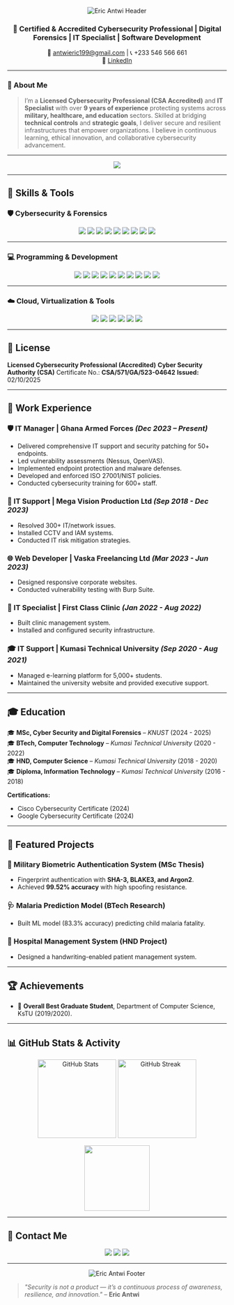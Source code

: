 <!-- Animated GitHub Profile README for Eric Antwi -->
<p align="center">
  <img src="https://capsule-render.vercel.app/api?type=waving&color=0:0f0c29,50:302b63,100:24243e&height=250&width=1200&section=header&text=Eric%20Antwi&fontSize=55&fontColor=ffffff&fontAlignY=35&desc=Certified%20and%20Accredited%20Cybersecurity%20Professional%20|%20Digital%20Forensics%20|%20IT%20Specialist&descAlignY=55&animation=fadeIn" alt="Eric Antwi Header"/>
</p>

<h3 align="center">🚀 Certified & Accredited Cybersecurity Professional | Digital Forensics | IT Specialist | Software Development</h3>

<p align="center">
   📧 <a href="mailto:antwieric199@gmail.com">antwieric199@gmail.com</a> |
  📞 +233 546 566 661<br>
  🔗 <a href="https://linkedin.com/in/eric-antwi-fc">LinkedIn</a>
</p>

---

### 🧭 About Me

> I’m a **Licensed Cybersecurity Professional (CSA Accredited)** and **IT Specialist** with over **9 years of experience** protecting systems across **military, healthcare, and education** sectors.
> Skilled at bridging **technical controls** and **strategic goals**, I deliver secure and resilient infrastructures that empower organizations.
> I believe in continuous learning, ethical innovation, and collaborative cybersecurity advancement.

---

<p align="center">
  <a href="https://github.com/DenverCoder1/readme-typing-svg">
    <img src="https://readme-typing-svg.herokuapp.com?font=Fira+Code&pause=1000&center=true&width=700&lines=🔐+Cybersecurity+Specialist;🧬+Digital+Forensics+Expert;☁️+Cloud+Security+Professional;🐧+Linux+and+Pentesting+Practitioner;👨‍💻+Continuous+Learner+and+Innovator!" />
  </a>
</p>

---

## 🧠 Skills & Tools

### 🛡️ Cybersecurity & Forensics

<p align="center">
  <img src="https://img.shields.io/badge/Kali_Linux-557C94?style=for-the-badge&logo=kali-linux&logoColor=white"/>
  <img src="https://img.shields.io/badge/Burp_Suite-FF6633?style=for-the-badge&logo=burpsuite&logoColor=white"/>
  <img src="https://img.shields.io/badge/Nmap-2E8B57?style=for-the-badge&logo=gnometerminal&logoColor=white"/>
  <img src="https://img.shields.io/badge/Metasploit-0277BD?style=for-the-badge&logo=metasploit&logoColor=white"/>
  <img src="https://img.shields.io/badge/Wireshark-1679A7?style=for-the-badge&logo=wireshark&logoColor=white"/>
  <img src="https://img.shields.io/badge/Nessus-00A1E0?style=for-the-badge&logo=tenable&logoColor=white"/>
  <img src="https://img.shields.io/badge/OpenVAS-008000?style=for-the-badge&logo=securityscorecard&logoColor=white"/>
  <img src="https://img.shields.io/badge/Splunk-000000?style=for-the-badge&logo=splunk&logoColor=white"/>
  <img src="https://img.shields.io/badge/ELK_Stack-005571?style=for-the-badge&logo=elastic-stack&logoColor=white"/>
</p>

---

### 💻 Programming & Development

<p align="center">
  <img src="https://img.shields.io/badge/Python-3776AB?style=for-the-badge&logo=python&logoColor=white"/>
  <img src="https://img.shields.io/badge/Bash-121011?style=for-the-badge&logo=gnu-bash&logoColor=white"/>
  <img src="https://img.shields.io/badge/PowerShell-5391FE?style=for-the-badge&logo=powershell&logoColor=white"/>
  <img src="https://img.shields.io/badge/JavaScript-F7E01D?style=for-the-badge&logo=javascript&logoColor=black"/>
  <img src="https://img.shields.io/badge/PHP-777BB4?style=for-the-badge&logo=php&logoColor=white"/>
  <img src="https://img.shields.io/badge/HTML5-E34F26?style=for-the-badge&logo=html5&logoColor=white"/>
  <img src="https://img.shields.io/badge/CSS3-1572B6?style=for-the-badge&logo=css3&logoColor=white"/>
  <img src="https://img.shields.io/badge/React-61DAFB?style=for-the-badge&logo=react&logoColor=black"/>
  <img src="https://img.shields.io/badge/Next.js-000000?style=for-the-badge&logo=nextdotjs&logoColor=white"/>
  <img src="https://img.shields.io/badge/MySQL-4479A1?style=for-the-badge&logo=mysql&logoColor=white"/>
</p>

---

### ☁️ Cloud, Virtualization & Tools

<p align="center">
  <img src="https://img.shields.io/badge/AWS-FF9900?style=for-the-badge&logo=amazonaws&logoColor=white"/>
  <img src="https://img.shields.io/badge/Docker-2496ED?style=for-the-badge&logo=docker&logoColor=white"/>
  <img src="https://img.shields.io/badge/VMware-607078?style=for-the-badge&logo=vmware&logoColor=white"/>
  <img src="https://img.shields.io/badge/VirtualBox-183A61?style=for-the-badge&logo=virtualbox&logoColor=white"/>
  <img src="https://img.shields.io/badge/Git-F05032?style=for-the-badge&logo=git&logoColor=white"/>
  <img src="https://img.shields.io/badge/GitHub-171515?style=for-the-badge&logo=github&logoColor=white"/>
</p>

---

## 🪪 License

**Licensed Cybersecurity Professional (Accredited)**
**Cyber Security Authority (CSA)**
Certificate No.: **CSA/571/GA/523-04642**
**Issued:** 02/10/2025

---

## 💼 Work Experience

### 🛡️ IT Manager | Ghana Armed Forces *(Dec 2023 – Present)*

* Delivered comprehensive IT support and security patching for 50+ endpoints.
* Led vulnerability assessments (Nessus, OpenVAS).
* Implemented endpoint protection and malware defenses.
* Developed and enforced ISO 27001/NIST policies.
* Conducted cybersecurity training for 600+ staff.

### 🧰 IT Support | Mega Vision Production Ltd *(Sep 2018 - Dec 2023)*

* Resolved 300+ IT/network issues.
* Installed CCTV and IAM systems.
* Conducted IT risk mitigation strategies.

### 🌐 Web Developer | Vaska Freelancing Ltd *(Mar 2023 - Jun 2023)*

* Designed responsive corporate websites.
* Conducted vulnerability testing with Burp Suite.

### 🏥 IT Specialist | First Class Clinic *(Jan 2022 - Aug 2022)*

* Built clinic management system.
* Installed and configured security infrastructure.

### 🎓 IT Support | Kumasi Technical University *(Sep 2020 - Aug 2021)*

* Managed e-learning platform for 5,000+ students.
* Maintained the university website and provided executive support.

---

## 🎓 Education

🎓 **MSc, Cyber Security and Digital Forensics** – *KNUST* (2024 - 2025) <br>
🎓 **BTech, Computer Technology** – *Kumasi Technical University* (2020 - 2022) <br>
🎓 **HND, Computer Science** – *Kumasi Technical University* (2018 - 2020) <br>
🎓 **Diploma, Information Technology** – *Kumasi Technical University* (2016 - 2018)

**Certifications:**

* Cisco Cybersecurity Certificate (2024)
* Google Cybersecurity Certificate (2024)

---

## 🧪 Featured Projects

### 🧬 Military Biometric Authentication System (MSc Thesis)

* Fingerprint authentication with **SHA-3, BLAKE3, and Argon2**.
* Achieved **99.52% accuracy** with high spoofing resistance.

### 🩺 Malaria Prediction Model (BTech Research)

* Built ML model (83.3% accuracy) predicting child malaria fatality.

### 🏥 Hospital Management System (HND Project)

* Designed a handwriting-enabled patient management system.

---

## 🏆 Achievements

* 🥇 **Overall Best Graduate Student**, Department of Computer Science, KsTU (2019/2020).

---

## 📊 GitHub Stats & Activity

<p align="center">
  <img src="https://github-readme-stats.vercel.app/api?username=mr-eric199&show_icons=true&theme=tokyonight" alt="GitHub Stats" height="180em" />
  <img src="https://github-readme-streak-stats.herokuapp.com?user=mr-eric199&theme=tokyonight&hide_border=true" alt="GitHub Streak" height="180em" />
</p>

<p align="center">
  <img src="https://github-readme-stats.vercel.app/api/top-langs/?username=mr-eric199&layout=compact&theme=tokyonight" height="150em" />
</p>

---

## 🤝 Contact Me

<p align="center">
  <a href="mailto:antwieric199@gmail.com"><img src="https://img.shields.io/badge/Email-D14836?style=for-the-badge&logo=gmail&logoColor=white"/></a>
  <a href="https://linkedin.com/in/eric-antwi-fc"><img src="https://img.shields.io/badge/LinkedIn-0077B5?style=for-the-badge&logo=linkedin&logoColor=white"/></a>
  <a href="https://github.com/mr-eric199"><img src="https://img.shields.io/badge/GitHub-171515?style=for-the-badge&logo=github&logoColor=white"/></a>
</p>

---

<p align="center">
  <img src="https://capsule-render.vercel.app/api?type=waving&color=0:24243e,50:302b63,100:0f0c29&height=150&width=1200&section=footer&animation=twinkling&fontColor=ffffff" alt="Eric Antwi Footer"/>
</p>

> *"Security is not a product — it’s a continuous process of awareness, resilience, and innovation."* – **Eric Antwi**
